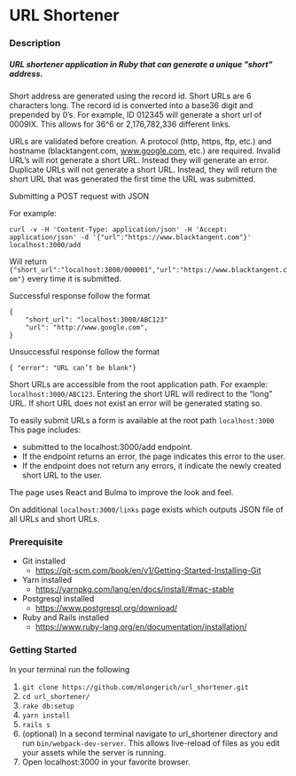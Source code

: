 # URL Shortener

### Description

##### URL shortener application in Ruby that can generate a unique "short" address.

Short address are generated using the record id. Short URLs are 6 characters long. The record id is converted into a base36 digit and prepended by 0’s. For example, ID 012345 will generate a short url of 0009IX. This allows for 36^6 or 2,176,782,336 different links.

URLs are validated before creation. A protocol (http, https, ftp, etc.) and hostname (blacktangent.com, www.google.com, etc.) are required. Invalid URL’s will not generate a short URL. Instead they will generate an error. Duplicate URLs will not generate a short URL. Instead, they will return the short URL that was generated the first time the URL was submitted.

Submitting a POST request with JSON

For example:
```
curl -v -H 'Content-Type: application/json' -H 'Accept: application/json' -d '{"url":"https://www.blacktangent.com"}' localhost:3000/add
```

Will return `{"short_url":"localhost:3000/000001","url":"https://www.blacktangent.com"}` every time it is submitted.

Successful response follow the format
```
{
    "short_url": "localhost:3000/ABC123"
    "url": "http://www.google.com",   
}
```
Unsuccessful response follow the format

```
{ "error": "URL can’t be blank"}
```


Short URLs are accessible from the root application path. For example: `localhost:3000/ABC123`. Entering the short URL will redirect to the “long” URL. If short URL does not exist an error will be generated stating so.

To easily submit URLs a form is available at the root path `localhost:3000` This page includes:
- submitted to the localhost:3000/add endpoint.
- If the endpoint returns an error, the page indicates this error to the user.
- If the endpoint does not return any errors, it indicate the newly created short URL to the user.

The page uses React and Bulma to improve the look and feel.

On additional `localhost:3000/links` page exists which outputs JSON file of all URLs and short URLs.

### Prerequisite	
- Git installed
  - <https://git-scm.com/book/en/v1/Getting-Started-Installing-Git>
- Yarn installed
  - <https://yarnpkg.com/lang/en/docs/install/#mac-stable>
- Postgresql installed
  - <https://www.postgresql.org/download/>
- Ruby and Rails installed
  - <https://www.ruby-lang.org/en/documentation/installation/>

### Getting Started
In your terminal run the following
1. `git clone https://github.com/mlongerich/url_shortener.git`
2. `cd url_shortener/`
3. `rake db:setup`
4. `yarn install`
5. `rails s`
6. (optional) In a second terminal navigate to url_shortener directory and run `bin/webpack-dev-server`. This allows live-reload of files as you edit your assets while the server is running.
7. Open localhost:3000 in your favorite browser.
